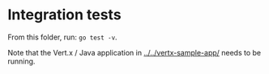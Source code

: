 # Integration tests

From this folder, run: `go test -v`.

Note that the Vert.x / Java application in [../../vertx-sample-app/](../../vertx-sample-app/)
needs to be running.
